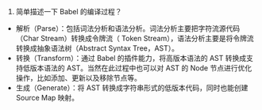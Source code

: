 1. 简单描述一下 Babel 的编译过程？
* 解析（Parse）：包括词法分析和语法分析。词法分析主要把字符流源代码（Char Stream）转换成令牌流（ Token Stream），语法分析主要是将令牌流转换成抽象语法树（Abstract Syntax Tree，AST）。
* 转换（Transform）：通过 Babel 的插件能力，将高版本语法的 AST 转换成支持低版本语法的 AST。当然在此过程中也可以对 AST 的 Node 节点进行优化操作，比如添加、更新以及移除节点等。
* 生成（Generate）：将 AST 转换成字符串形式的低版本代码，同时也能创建 Source Map 映射。
